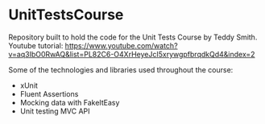 # UnitTestsCourse

Repository built to hold the code for the Unit Tests Course by Teddy Smith.
Youtube tutorial: https://www.youtube.com/watch?v=aq3IbO0RwAQ&list=PL82C6-O4XrHeyeJcI5xrywgpfbrqdkQd4&index=2

Some of the technologies and libraries used throughout the course:
- xUnit
- Fluent Assertions
- Mocking data with FakeItEasy
- Unit testing MVC API